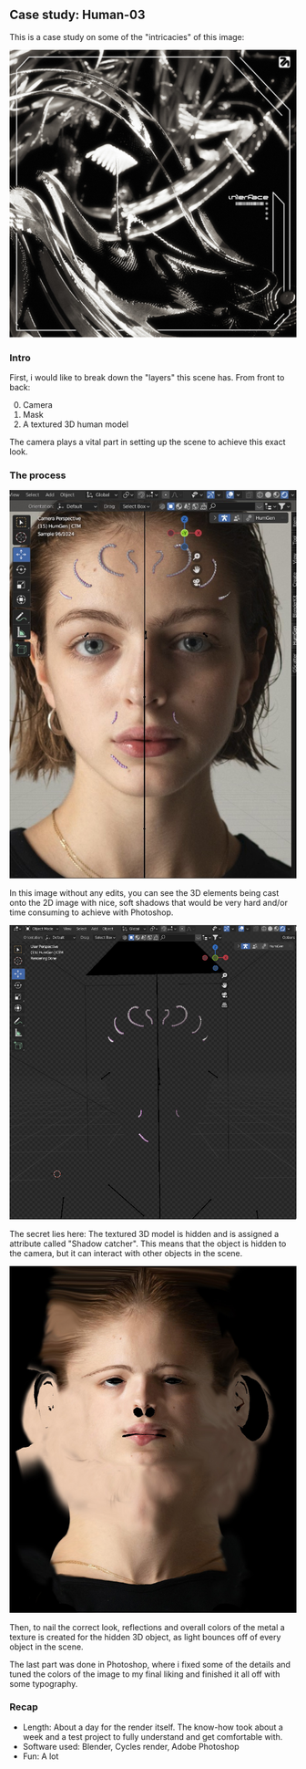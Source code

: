 ## Case study: Human-03

This is a case study on some of the "intricacies" of this image:

![Headshot of a VOGUE Magazine model with a metallic spiky mask on their face](images/featured.jpg)

### Intro

First, i would like to break down the "layers" this scene has.
From front to back:

<ol start="0">
  <li>Camera</li>
  <li>Mask</li>
  <li>A textured 3D human model</li>
</ol>

The camera plays a vital part in setting up the scene to achieve this exact look.

### The process

![Work in progress screenshot of the model image.](images/wip2.jpeg)

In this image without any edits, you can see the 3D elements being cast onto the 2D image with nice, soft shadows that would be very hard and/or time consuming to achieve with Photoshop.

![Work in progress screenshot of the model image.](images/wip1.png)

The secret lies here: The textured 3D model is hidden and is assigned a attribute called "Shadow catcher". This means that the object is hidden to the camera, but it can interact with other objects in the scene.

![Work in progress screenshot of the model image.](images/wip3.jpg)

Then, to nail the correct look, reflections and overall colors of the metal a texture is created for the hidden 3D object, as light bounces off of every object in the scene.

The last part was done in Photoshop, where i fixed some of the details and tuned the colors of the image to my final liking and finished it all off with some typography.

### Recap

- Length: About a day for the render itself. The know-how took about a week and a test project to fully understand and get comfortable with.
- Software used: Blender, Cycles render, Adobe Photoshop
- Fun: A lot
